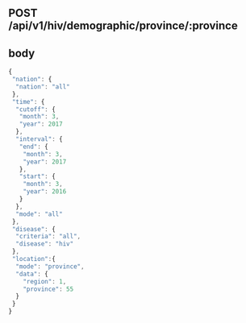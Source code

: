 ## POST /api/v1/hiv/demographic/province/:province             
## body
``` javascript
{
 "nation": {
  "nation": "all"
 },
 "time": {
  "cutoff": {
   "month": 3,
   "year": 2017
  },
  "interval": {
   "end": {
    "month": 3,
    "year": 2017
   },
   "start": {
    "month": 3,
    "year": 2016
   }
  },
  "mode": "all"
 },
 "disease": {
  "criteria": "all",
  "disease": "hiv"
 },
 "location":{
  "mode": "province",
  "data": {
  	"region": 1,
  	"province": 55
  }
 }
}
```
